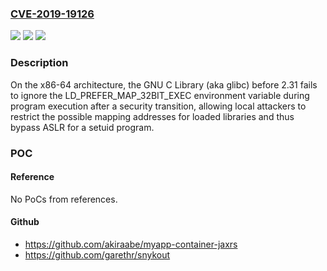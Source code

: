 ### [CVE-2019-19126](https://cve.mitre.org/cgi-bin/cvename.cgi?name=CVE-2019-19126)
![](https://img.shields.io/static/v1?label=Product&message=n%2Fa&color=blue)
![](https://img.shields.io/static/v1?label=Version&message=n%2Fa&color=blue)
![](https://img.shields.io/static/v1?label=Vulnerability&message=n%2Fa&color=brighgreen)

### Description

On the x86-64 architecture, the GNU C Library (aka glibc) before 2.31 fails to ignore the LD_PREFER_MAP_32BIT_EXEC environment variable during program execution after a security transition, allowing local attackers to restrict the possible mapping addresses for loaded libraries and thus bypass ASLR for a setuid program.

### POC

#### Reference
No PoCs from references.

#### Github
- https://github.com/akiraabe/myapp-container-jaxrs
- https://github.com/garethr/snykout


